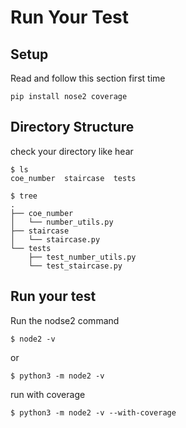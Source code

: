 # Run Your Test

## Setup
Read and follow this section first time

```console
pip install nose2 coverage
```

## Directory Structure

check your directory like hear

```console
$ ls
coe_number  staircase  tests

$ tree
.
├── coe_number
│   └── number_utils.py
├── staircase
│   └── staircase.py
└── tests
    ├── test_number_utils.py
    └── test_staircase.py

```

## Run your test
Run the nodse2 command 

```console
$ node2 -v
```

or

```console
$ python3 -m node2 -v
```

run with coverage


```console
$ python3 -m node2 -v --with-coverage
```



